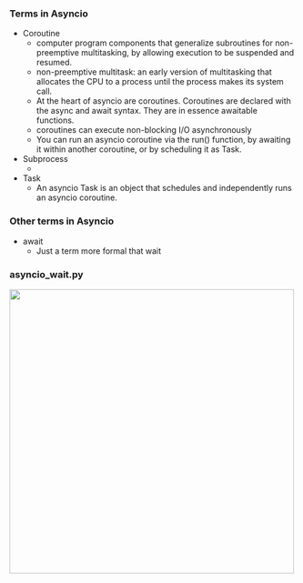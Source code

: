 ### Terms in Asyncio

- Coroutine
  - computer program components that generalize subroutines for non-preemptive multitasking, by allowing execution to be suspended and resumed. 
  - non-preemptive multitask: an early version of multitasking that allocates the CPU to a process until the process makes its system call.
  - At the heart of asyncio are coroutines. Coroutines are declared with the async and await syntax. They are in essence awaitable functions.
  - coroutines can execute non-blocking I/O asynchronously
  - You can run an asyncio coroutine via the run() function, by awaiting it within another coroutine, or by scheduling it as Task.
- Subprocess
  - <TBD>
- Task 
  - An asyncio Task is an object that schedules and independently runs an asyncio coroutine.

### Other terms in Asyncio
- await 
  - Just a term more formal that wait


### asyncio_wait.py

<img src="https://user-images.githubusercontent.com/33477318/185338417-9feab028-b726-49c3-ad40-c7e887dbf34e.png" width="500">
